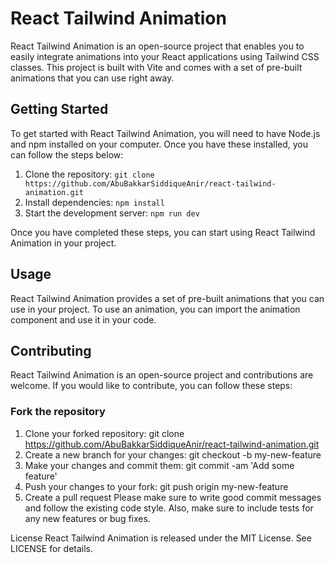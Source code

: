 # React Tailwind Animation

React Tailwind Animation is an open-source project that enables you to easily integrate animations into your React applications using Tailwind CSS classes. This project is built with Vite and comes with a set of pre-built animations that you can use right away.

## Getting Started

To get started with React Tailwind Animation, you will need to have Node.js and npm installed on your computer. Once you have these installed, you can follow the steps below:

1. Clone the repository: `git clone https://github.com/AbuBakkarSiddiqueAnir/react-tailwind-animation.git`
2. Install dependencies: `npm install`
3. Start the development server: `npm run dev`

Once you have completed these steps, you can start using React Tailwind Animation in your project.

## Usage

React Tailwind Animation provides a set of pre-built animations that you can use in your project. To use an animation, you can import the animation component and use it in your code.


## Contributing
React Tailwind Animation is an open-source project and contributions are welcome. If you would like to contribute, you can follow these steps:

### Fork the repository
1. Clone your forked repository: git clone https://github.com/AbuBakkarSiddiqueAnir/react-tailwind-animation.git
2. Create a new branch for your changes: git checkout -b my-new-feature
3. Make your changes and commit them: git commit -am 'Add some feature'
4. Push your changes to your fork: git push origin my-new-feature
5. Create a pull request
Please make sure to write good commit messages and follow the existing code style. Also, make sure to include tests for any new features or bug fixes.

License
React Tailwind Animation is released under the MIT License. See LICENSE for details.